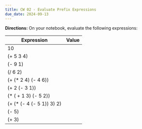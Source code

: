 ```yaml
---
title: CW 02 - Evaluate Prefix Expressions
due_date: 2024-09-13
---
```


**Directions:** On your notebook, evaluate the following expressions:

| Expression | Value |
| ---------- | ----- |
| 10         | | |
| (+ 5 3 4)  | | |
| (- 9 1)    | | |
| (/ 6 2)    | | |
| (+ (* 2 4) (- 4 6)) | | |
| (+ 2 (- 3 1))  | | |
| (* ( + 1 3) (- 5 2))   | | |
| (+ (* (- 4 (- 5 1)) 3) 2) | | |
| (- 5)   | | |
| (+ 3) | | |       
